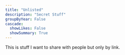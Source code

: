 ```yaml
---
title: "Unlisted"
description: "Secret Stuff"
groupByYear: False
cascade:
  showLikes: False
  showSummary: True
---
```


This is stuff I want to share with people but only by link. 